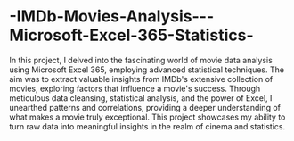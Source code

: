 # -IMDb-Movies-Analysis---Microsoft-Excel-365-Statistics-

In this project, I delved into the fascinating world of movie data analysis using Microsoft Excel 365, employing advanced statistical techniques. The aim was to extract valuable insights from IMDb's extensive collection of movies, exploring factors that influence a movie's success. Through meticulous data cleansing, statistical analysis, and the power of Excel, I unearthed patterns and correlations, providing a deeper understanding of what makes a movie truly exceptional. This project showcases my ability to turn raw data into meaningful insights in the realm of cinema and statistics.
